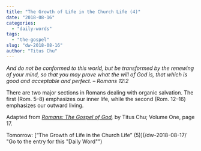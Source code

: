 ```yaml
---
title: "The Growth of Life in the Church Life (4)"
date: "2018-08-16"
categories: 
  - "daily-words"
tags: 
  - "the-gospel"
slug: "dw-2018-08-16"
author: "Titus Chu"
---
```


_And do not be conformed to this world, but be transformed by the renewing of your mind, so that you may prove what the will of God is, that which is good and acceptable and perfect._ _– Romans 12:2_

There are two major sections in Romans dealing with organic salvation. The first (Rom. 5–8) emphasizes our inner life, while the second (Rom. 12–16) emphasizes our outward living.

Adapted from _[Romans: The Gospel of God](/book-romans/ "Go to the listing for this book"),_ by Titus Chu; Volume One, page 17.

Tomorrow: [“The Growth of Life in the Church Life” (5)](/dw-2018-08-17/ "Go to the entry for this "Daily Word"")
